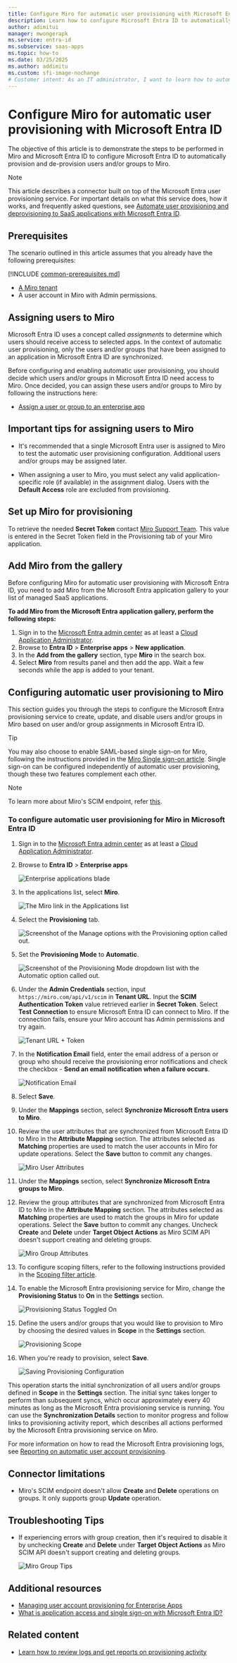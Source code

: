 ```yaml
---
title: Configure Miro for automatic user provisioning with Microsoft Entra ID
description: Learn how to configure Microsoft Entra ID to automatically provision and de-provision user accounts to Miro.
author: adimitui
manager: mwongerapk
ms.service: entra-id
ms.subservice: saas-apps
ms.topic: how-to
ms.date: 03/25/2025
ms.author: addimitu
ms.custom: sfi-image-nochange
# Customer intent: As an IT administrator, I want to learn how to automatically provision and deprovision user accounts from Microsoft Entra ID to Miro so that I can streamline the user management process and ensure that users have the appropriate access to Miro.
---
```


# Configure Miro for automatic user provisioning with Microsoft Entra ID

The objective of this article is to demonstrate the steps to be performed in Miro and Microsoft Entra ID to configure Microsoft Entra ID to automatically provision and de-provision users and/or groups to Miro.

> [!NOTE]
> This article describes a connector built on top of the Microsoft Entra user provisioning service. For important details on what this service does, how it works, and frequently asked questions, see [Automate user provisioning and deprovisioning to SaaS applications with Microsoft Entra ID](~/identity/app-provisioning/user-provisioning.md).
>

## Prerequisites

The scenario outlined in this article assumes that you already have the following prerequisites:

[!INCLUDE [common-prerequisites.md](~/identity/saas-apps/includes/common-prerequisites.md)]
* [A Miro tenant](https://miro.com/pricing/)
* A user account in Miro with Admin permissions.

## Assigning users to Miro

Microsoft Entra ID uses a concept called *assignments* to determine which users should receive access to selected apps. In the context of automatic user provisioning, only the users and/or groups that have been assigned to an application in Microsoft Entra ID are synchronized.

Before configuring and enabling automatic user provisioning, you should decide which users and/or groups in Microsoft Entra ID need access to Miro. Once decided, you can assign these users and/or groups to Miro by following the instructions here:
* [Assign a user or group to an enterprise app](~/identity/enterprise-apps/assign-user-or-group-access-portal.md)

## Important tips for assigning users to Miro

* It's recommended that a single Microsoft Entra user is assigned to Miro to test the automatic user provisioning configuration. Additional users and/or groups may be assigned later.

* When assigning a user to Miro, you must select any valid application-specific role (if available) in the assignment dialog. Users with the **Default Access** role are excluded from provisioning.

## Set up Miro for provisioning

To retrieve the needed **Secret Token** contact [Miro Support Team](mailto:support@miro.com). This value is entered in the Secret Token field in the Provisioning tab of your Miro application.

## Add Miro from the gallery

Before configuring Miro for automatic user provisioning with Microsoft Entra ID, you need to add Miro from the Microsoft Entra application gallery to your list of managed SaaS applications.

**To add Miro from the Microsoft Entra application gallery, perform the following steps:**

1. Sign in to the [Microsoft Entra admin center](https://entra.microsoft.com) as at least a [Cloud Application Administrator](~/identity/role-based-access-control/permissions-reference.md#cloud-application-administrator).
1. Browse to **Entra ID** > **Enterprise apps** > **New application**.
1. In the **Add from the gallery** section, type **Miro** in the search box.
1. Select **Miro** from results panel and then add the app. Wait a few seconds while the app is added to your tenant.

## Configuring automatic user provisioning to Miro 

This section guides you through the steps to configure the Microsoft Entra provisioning service to create, update, and disable users and/or groups in Miro based on user and/or group assignments in Microsoft Entra ID.

> [!TIP]
> You may also choose to enable SAML-based single sign-on for Miro, following the instructions provided in the [Miro Single sign-on  article](./miro-tutorial.md). Single sign-on can be configured independently of automatic user provisioning, though these two features complement each other.

> [!NOTE]
> To learn more about Miro's SCIM endpoint, refer [this](https://help.miro.com/hc/en-us/articles/360036777814).

<a name='to-configure-automatic-user-provisioning-for-miro-in-azure-ad'></a>

### To configure automatic user provisioning for Miro in Microsoft Entra ID

1. Sign in to the [Microsoft Entra admin center](https://entra.microsoft.com) as at least a [Cloud Application Administrator](~/identity/role-based-access-control/permissions-reference.md#cloud-application-administrator).
1. Browse to **Entra ID** > **Enterprise apps**

	![Enterprise applications blade](common/enterprise-applications.png)

1. In the applications list, select **Miro**.

	![The Miro link in the Applications list](common/all-applications.png)

1. Select the **Provisioning** tab.

	![Screenshot of the Manage options with the Provisioning option called out.](common/provisioning.png)

1. Set the **Provisioning Mode** to **Automatic**.

	![Screenshot of the Provisioning Mode dropdown list with the Automatic option called out.](common/provisioning-automatic.png)

1. Under the **Admin Credentials** section, input `https://miro.com/api/v1/scim` in **Tenant URL**. Input the **SCIM Authentication Token** value retrieved earlier in **Secret Token**. Select **Test Connection** to ensure Microsoft Entra ID can connect to Miro. If the connection fails, ensure your Miro account has Admin permissions and try again.

	![Tenant URL + Token](common/provisioning-testconnection-tenanturltoken.png)

1. In the **Notification Email** field, enter the email address of a person or group who should receive the provisioning error notifications and check the checkbox - **Send an email notification when a failure occurs**.

	![Notification Email](common/provisioning-notification-email.png)

1. Select **Save**.

1. Under the **Mappings** section, select **Synchronize Microsoft Entra users to Miro**.

1. Review the user attributes that are synchronized from Microsoft Entra ID to Miro in the **Attribute Mapping** section. The attributes selected as **Matching** properties are used to match the user accounts in Miro for update operations. Select the **Save** button to commit any changes.

	![Miro User Attributes](media/miro-provisioning-tutorial/userattributes.png)

1. Under the **Mappings** section, select **Synchronize Microsoft Entra groups to Miro**.

1. Review the group attributes that are synchronized from Microsoft Entra ID to Miro in the **Attribute Mapping** section. The attributes selected as **Matching** properties are used to match the groups in Miro for update operations. Select the **Save** button to commit any changes. Uncheck **Create** and **Delete** under **Target Object Actions** as Miro SCIM API doesn't support creating and deleting groups.

	![Miro Group Attributes](media/miro-provisioning-tutorial/groupattributes.png)

1. To configure scoping filters, refer to the following instructions provided in the [Scoping filter  article](~/identity/app-provisioning/define-conditional-rules-for-provisioning-user-accounts.md).

1. To enable the Microsoft Entra provisioning service for Miro, change the **Provisioning Status** to **On** in the **Settings** section.

	![Provisioning Status Toggled On](common/provisioning-toggle-on.png)

1. Define the users and/or groups that you would like to provision to Miro by choosing the desired values in **Scope** in the **Settings** section.

	![Provisioning Scope](common/provisioning-scope.png)

1. When you're ready to provision, select **Save**.

	![Saving Provisioning Configuration](common/provisioning-configuration-save.png)

This operation starts the initial synchronization of all users and/or groups defined in **Scope** in the **Settings** section. The initial sync takes longer to perform than subsequent syncs, which occur approximately every 40 minutes as long as the Microsoft Entra provisioning service is running. You can use the **Synchronization Details** section to monitor progress and follow links to provisioning activity report, which describes all actions performed by the Microsoft Entra provisioning service on Miro.

For more information on how to read the Microsoft Entra provisioning logs, see [Reporting on automatic user account provisioning](~/identity/app-provisioning/check-status-user-account-provisioning.md).

## Connector limitations

* Miro's SCIM endpoint doesn't allow **Create** and **Delete** operations on groups. It only supports group **Update** operation.

## Troubleshooting Tips

* If experiencing errors with group creation, then it's required to  disable it by unchecking **Create** and **Delete** under **Target Object Actions** as Miro SCIM API doesn't support creating and deleting groups.

	![Miro Group Tips](media/miro-provisioning-tutorial/groupattributes.png)

## Additional resources

* [Managing user account provisioning for Enterprise Apps](~/identity/app-provisioning/configure-automatic-user-provisioning-portal.md)
* [What is application access and single sign-on with Microsoft Entra ID?](~/identity/enterprise-apps/what-is-single-sign-on.md)

## Related content

* [Learn how to review logs and get reports on provisioning activity](~/identity/app-provisioning/check-status-user-account-provisioning.md)
